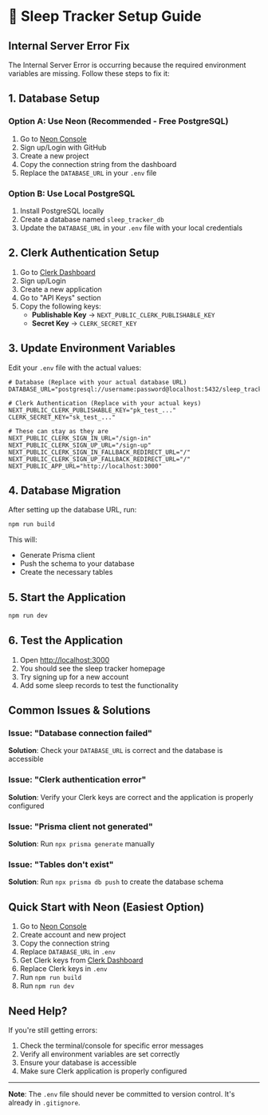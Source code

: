 # 🚀 Sleep Tracker Setup Guide

## Internal Server Error Fix

The Internal Server Error is occurring because the required environment variables are missing. Follow these steps to fix it:

## 1. Database Setup

### Option A: Use Neon (Recommended - Free PostgreSQL)

1. Go to [Neon Console](https://console.neon.tech/)
2. Sign up/Login with GitHub
3. Create a new project
4. Copy the connection string from the dashboard
5. Replace the `DATABASE_URL` in your `.env` file

### Option B: Use Local PostgreSQL

1. Install PostgreSQL locally
2. Create a database named `sleep_tracker_db`
3. Update the `DATABASE_URL` in your `.env` file with your local credentials

## 2. Clerk Authentication Setup

1. Go to [Clerk Dashboard](https://dashboard.clerk.com/)
2. Sign up/Login
3. Create a new application
4. Go to "API Keys" section
5. Copy the following keys:
   - **Publishable Key** → `NEXT_PUBLIC_CLERK_PUBLISHABLE_KEY`
   - **Secret Key** → `CLERK_SECRET_KEY`

## 3. Update Environment Variables

Edit your `.env` file with the actual values:

```env
# Database (Replace with your actual database URL)
DATABASE_URL="postgresql://username:password@localhost:5432/sleep_tracker_db"

# Clerk Authentication (Replace with your actual keys)
NEXT_PUBLIC_CLERK_PUBLISHABLE_KEY="pk_test_..."
CLERK_SECRET_KEY="sk_test_..."

# These can stay as they are
NEXT_PUBLIC_CLERK_SIGN_IN_URL="/sign-in"
NEXT_PUBLIC_CLERK_SIGN_UP_URL="/sign-up"
NEXT_PUBLIC_CLERK_SIGN_IN_FALLBACK_REDIRECT_URL="/"
NEXT_PUBLIC_CLERK_SIGN_UP_FALLBACK_REDIRECT_URL="/"
NEXT_PUBLIC_APP_URL="http://localhost:3000"
```

## 4. Database Migration

After setting up the database URL, run:

```bash
npm run build
```

This will:
- Generate Prisma client
- Push the schema to your database
- Create the necessary tables

## 5. Start the Application

```bash
npm run dev
```

## 6. Test the Application

1. Open [http://localhost:3000](http://localhost:3000)
2. You should see the sleep tracker homepage
3. Try signing up for a new account
4. Add some sleep records to test the functionality

## Common Issues & Solutions

### Issue: "Database connection failed"
**Solution**: Check your `DATABASE_URL` is correct and the database is accessible

### Issue: "Clerk authentication error"
**Solution**: Verify your Clerk keys are correct and the application is properly configured

### Issue: "Prisma client not generated"
**Solution**: Run `npx prisma generate` manually

### Issue: "Tables don't exist"
**Solution**: Run `npx prisma db push` to create the database schema

## Quick Start with Neon (Easiest Option)

1. Go to [Neon Console](https://console.neon.tech/)
2. Create account and new project
3. Copy the connection string
4. Replace `DATABASE_URL` in `.env`
5. Get Clerk keys from [Clerk Dashboard](https://dashboard.clerk.com/)
6. Replace Clerk keys in `.env`
7. Run `npm run build`
8. Run `npm run dev`

## Need Help?

If you're still getting errors:
1. Check the terminal/console for specific error messages
2. Verify all environment variables are set correctly
3. Ensure your database is accessible
4. Make sure Clerk application is properly configured

---

**Note**: The `.env` file should never be committed to version control. It's already in `.gitignore`.
